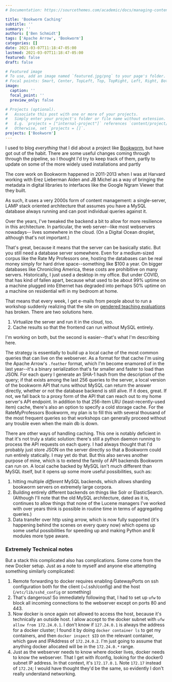 ```yaml
---
# Documentation: https://sourcethemes.com/academic/docs/managing-content/

title: 'Bookworm Caching'
subtitle: ''
summary: ''
authors: ['Ben Schmidt']
tags: ['Apache Arrow', 'Bookworm']
categories: []
date: 2021-03-07T11:18:47-05:00
lastmod: 2021-03-07T11:18:47-05:00
featured: false
draft: false

# Featured image
# To use, add an image named `featured.jpg/png` to your page's folder.
# Focal points: Smart, Center, TopLeft, Top, TopRight, Left, Right, BottomLeft, Bottom, BottomRight.
image:
  caption: ''
  focal_point: ''
  preview_only: false

# Projects (optional).
#   Associate this post with one or more of your projects.
#   Simply enter your project's folder or file name without extension.
#   E.g. `projects = ["internal-project"]` references `content/project/deep-learning/index.md`.
#   Otherwise, set `projects = []`.
projects: ['Bookworm']
---
```


I used to blog _everything_ that I did about a project like [Bookworm](https://github.com/bookworm-project),
but have got out of the habit. There are some useful changes coming through
through the pipeline, so I thought I'd try to keep track of them, partly
to update on some of the more widely used installations and partly

The core work on Bookworm happened in 2011-2013 when I was at Harvard working
with Erez Lieberman Aiden and JB Michel as a way of bringing the metadata
in digital libraries to interfaces like the Google Ngram Viewer that they built.

As such, it uses a very 2000s form of content management: a single-server, LAMP
stack oriented architecture that assumes you have a MySQL database always running
and can post individual queries against it.

Over the years, I've tweaked the backend a bit to allow for more resilience
in this architecture. In particular, the web server--like most webservers nowadays--
lives somewhere in the cloud. (On a Digital Ocean droplet, although that's not important.)

That's great, because it means that the server can be basically static. But you
still need a database server somewhere. Even for a medium-sized corpus like
the Rate My Professors one, hosting the databases can be real money simply for
hard drive space--something like $100 a year. On bigger databases like Chronicling
America, these costs are prohibitive on many servers. Historically, I just
used a desktop in my office. But under COVID, that has kind of fallen apart, because
what used to be about 99% uptime on a machine plugged into Ethernet has
degraded into perhaps 50% uptime on a machine on residential wifi in my bedroom
at home.

That means that every week, I get e-mails from people about to run
a workshop suddenly realizing that the site on [gendered teaching evaluations](//benschmidt.org/profGender)
has broken. There are two solutions here.

1. Virtualize the server and run it in the cloud, too.
2. Cache results so that the frontend can run without MySQL entirely.

I'm working on both, but the second is easier--that's what I'm describing here.

The strategy is essentially to build up a local cache of the most common
queries that can live on the webserver. As a format for that cache I'm using
the Apache Arrow's `.feather` format, which I'm become enamored of in the last
year--it's a binary serialization that's far smaller and faster to load than JSON.
For each query I generate an SHA-1 hash from the description of the query; if
that exists among the last 256 queries to the server, a local version of the bookworm
API that runs without MySQL can return the answer directly, whether or not
the database backend is still alive. If it does, great. If not, we fall
back to a proxy form of the API that can reach out to my home server's API
endpoint. In addition to that 256-item LRU (least-recently-used item) cache, there's
also an option to specify a cold storage cache. For the RateMyProfessors
Bookworm, my plan is to fill this with several thousand of the most frequent
queries so that workshops can generally proceed without any trouble even when
the main db is down.

There are other ways of handling caching. This one is notably deficient
in that it's not truly a static solution: there's still a python daemon
running to process the API requests on each query. I had always thought
that I'd probably just store JSON on the server directly so that a Bookworm
could run entirely statically. I may yet do that. But this also serves another
purpose of mine, which is to extend the family of API backends Bookworm can run
on. A local cache backed by MySQL isn't much different than MySQL itself, but
it opens up some more useful possibilities, such as:

1. hitting multiple _different_ MySQL backends,
   which allows sharding bookworm
   servers on extremely large corpora.
2. Building entirely different backends on things like Solr or ElasticSearch.
   (Although I'll note that the old MySQL architecture, dated as it is,
   continues to allow things that none of the Lucene managers I've worked
   with over years think is possible in routine time in terms of aggregating
   queries.)
3. Data transfer over http using arrow, which is now fully supported
   (it's happening behind the scenes on every query now) which opens up some
   useful possibilities for speeding up and making Python and R modules
   more type aware.

### Extremely Technical notes

But a stack this complicated also has complications. Some come from the new
Docker setup. Just as a note to myself and anyone else attempting something
similarly complicated:

1. Remote forwarding to docker requires enabling GatewayPorts on ssh configuration
   both for the client (~/.ssh/config) and the host (`/etc/lib/sshd_config` or something)
2. That's dangerous! So immediately following that, I had to set up `ufw` to
   block all incoming connections to the webserver except on ports 80 and 443.
3. Now docker is once again not allowed to access the host, because it's
   technically an outside host. I allow accept to the docker subnet with
   `ufw allow from 172.24.0.1`. I don't know if `127.24.0.1` is always the
   address for a docker cluster; I found it by doing `docker container ls` to
   get my containers, and then `docker inspect $ID` on the relevant container,
   which gave and IPAddress of `172.24.0.2`. I'm just going to assume that
   anything docker allocated will be in the `172.24.0.*` range.
4. Just as the webserver needs to know where docker lives, docker needs to
   know the webserver. That I get with ifconfig, looking for the docker0 subnet
   IP address. In that context, it's `172.17.0.1`.
   Note `172.17` instead of `172.24`;
   I would have thought they'd be the same, so evidently I don't really understand
   networking.
